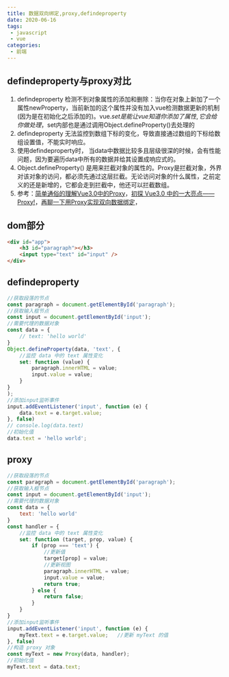 ```yaml
---
title: 数据双向绑定,proxy,defindeproperty
date: 2020-06-16
tags:
 - javascript
 - vue
categories:
 - 前端
---
```


## defindeproperty与proxy对比

1. defindeproperty 检测不到对象属性的添加和删除：当你在对象上新加了一个属性newProperty，当前新加的这个属性并没有加入vue检测数据更新的机制(因为是在初始化之后添加的)。vue.$set是能让vue知道你添加了属性, 它会给你做处理，$set内部也是通过调用Object.defineProperty()去处理的
2. defindeproperty 无法监控到数组下标的变化，导致直接通过数组的下标给数组设置值，不能实时响应。
3. 使用defindeproperty时， 当data中数据比较多且层级很深的时候，会有性能问题，因为要遍历data中所有的数据并给其设置成响应式的。
4. Object.defineProperty() 是用来拦截对象的属性的。Proxy是拦截对象，外界对该对象的访问，都必须先通过这层拦截。无论访问对象的什么属性，之前定义的还是新增的，它都会走到拦截中，他还可以拦截数组。
5. 参考：[简单通俗的理解Vue3.0中的Proxy](https://juejin.im/post/5e69ee2be51d4527196d6a24)，[初探 Vue3.0 中的一大亮点——Proxy!](https://www.jianshu.com/p/2a8ec76e0090)，[再聊一下用Proxy实现双向数据绑定](https://blog.csdn.net/weixin_33711641/article/details/88802384)，

## dom部分

```html
<div id="app">
    <h3 id="paragraph"></h3>
    <input type="text" id="input" />
</div>
```

## defindeproperty

```javascript
//获取段落的节点
const paragraph = document.getElementById('paragraph');
//获取输入框节点
const input = document.getElementById('input');
//需要代理的数据对象
const data = {
    // text: 'hello world'
}
Object.defineProperty(data, 'text', {
    //监控 data 中的 text 属性变化
    set: function (value) {
        paragraph.innerHTML = value;
        input.value = value;
    }
}
);
//添加input监听事件
input.addEventListener('input', function (e) {
    data.text = e.target.value;
}, false)
// console.log(data.text)
//初始化值
data.text = 'hello world';

```

## proxy

```javascript
//获取段落的节点
const paragraph = document.getElementById('paragraph');
//获取输入框节点
const input = document.getElementById('input');
//需要代理的数据对象
const data = {
    text: 'hello world'
}
const handler = {
    //监控 data 中的 text 属性变化
    set: function (target, prop, value) {
        if (prop === 'text') {
            //更新值
            target[prop] = value;
            //更新视图
            paragraph.innerHTML = value;
            input.value = value;
            return true;
        } else {
            return false;
        }
    }
}
//添加input监听事件
input.addEventListener('input', function (e) {
    myText.text = e.target.value;   //更新 myText 的值
}, false)
//构造 proxy 对象
const myText = new Proxy(data, handler);
//初始化值
myText.text = data.text;  
```
